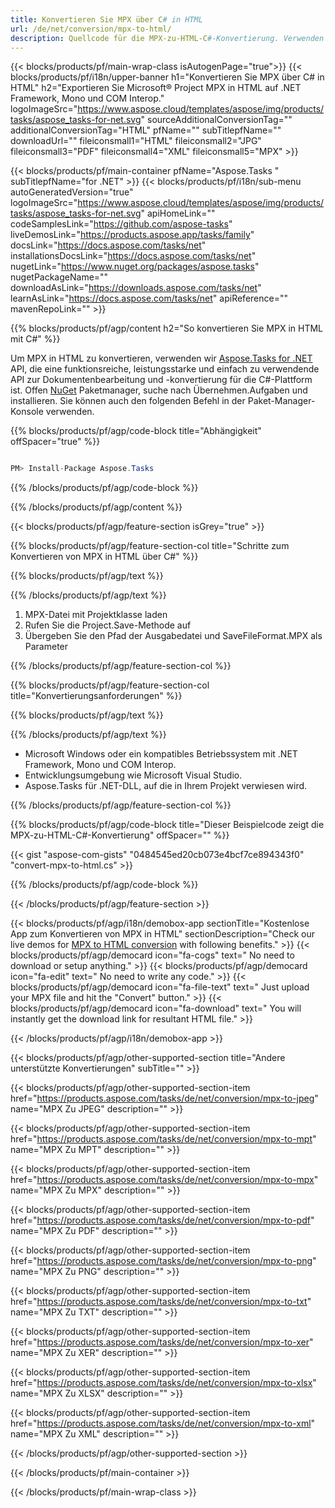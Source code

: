 ```yaml
---
title: Konvertieren Sie MPX über C# in HTML 
url: /de/net/conversion/mpx-to-html/ 
description: Quellcode für die MPX-zu-HTML-C#-Konvertierung. Verwenden Sie den API-Beispielcode für die Batch-Konvertierung von MPX-Dateien in HTML innerhalb von VB.NET Asp.NET oder einer beliebigen .NET-basierten Anwendung.
---
```


{{< blocks/products/pf/main-wrap-class isAutogenPage="true">}}
{{< blocks/products/pf/i18n/upper-banner h1="Konvertieren Sie MPX über C# in HTML" h2="Exportieren Sie Microsoft® Project MPX in HTML auf .NET Framework, Mono und COM Interop." logoImageSrc="https://www.aspose.cloud/templates/aspose/img/products/tasks/aspose_tasks-for-net.svg" sourceAdditionalConversionTag="" additionalConversionTag="HTML" pfName="" subTitlepfName="" downloadUrl="" fileiconsmall1="HTML" fileiconsmall2="JPG" fileiconsmall3="PDF" fileiconsmall4="XML" fileiconsmall5="MPX" >}}

{{< blocks/products/pf/main-container pfName="Aspose.Tasks " subTitlepfName="for .NET" >}}
{{< blocks/products/pf/i18n/sub-menu autoGeneratedVersion="true" logoImageSrc="https://www.aspose.cloud/templates/aspose/img/products/tasks/aspose_tasks-for-net.svg" apiHomeLink="" codeSamplesLink="https://github.com/aspose-tasks" liveDemosLink="https://products.aspose.app/tasks/family" docsLink="https://docs.aspose.com/tasks/net" installationsDocsLink="https://docs.aspose.com/tasks/net" nugetLink="https://www.nuget.org/packages/aspose.tasks" nugetPackageName="" downloadAsLink="https://downloads.aspose.com/tasks/net" learnAsLink="https://docs.aspose.com/tasks/net" apiReference="" mavenRepoLink="" >}}

{{% blocks/products/pf/agp/content h2="So konvertieren Sie MPX in HTML mit C#" %}}

Um MPX in HTML zu konvertieren, verwenden wir
 [Aspose.Tasks for .NET](https://products.aspose.com/tasks/net)
 API, die eine funktionsreiche, leistungsstarke und einfach zu verwendende API zur Dokumentenbearbeitung und -konvertierung für die C#-Plattform ist. Offen
 [NuGet](https://www.nuget.org/packages/aspose.tasks)
 Paketmanager, suche nach
 Übernehmen.Aufgaben
 und installieren. Sie können auch den folgenden Befehl in der Paket-Manager-Konsole verwenden.

{{% blocks/products/pf/agp/code-block title="Abhängigkeit" offSpacer="true" %}}

```cs

PM> Install-Package Aspose.Tasks

```

{{% /blocks/products/pf/agp/code-block %}}

{{% /blocks/products/pf/agp/content %}}

{{< blocks/products/pf/agp/feature-section isGrey="true" >}}

{{% blocks/products/pf/agp/feature-section-col title="Schritte zum Konvertieren von MPX in HTML über C#" %}}

{{% blocks/products/pf/agp/text %}}

{{% /blocks/products/pf/agp/text %}}

1. MPX-Datei mit Projektklasse laden
1. Rufen Sie die Project.Save-Methode auf
1. Übergeben Sie den Pfad der Ausgabedatei und SaveFileFormat.MPX als Parameter

{{% /blocks/products/pf/agp/feature-section-col %}}

{{% blocks/products/pf/agp/feature-section-col title="Konvertierungsanforderungen" %}}

{{% blocks/products/pf/agp/text %}}

{{% /blocks/products/pf/agp/text %}}

- Microsoft Windows oder ein kompatibles Betriebssystem mit .NET Framework, Mono und COM Interop.
- Entwicklungsumgebung wie Microsoft Visual Studio.
- Aspose.Tasks für .NET-DLL, auf die in Ihrem Projekt verwiesen wird.

{{% /blocks/products/pf/agp/feature-section-col %}}

{{% blocks/products/pf/agp/code-block title="Dieser Beispielcode zeigt die MPX-zu-HTML-C#-Konvertierung" offSpacer="" %}}

{{< gist "aspose-com-gists" "0484545ed20cb073e4bcf7ce894343f0" "convert-mpx-to-html.cs" >}}

{{% /blocks/products/pf/agp/code-block %}}

{{< /blocks/products/pf/agp/feature-section >}}

<!-- aboutfile Starts -->

{{< blocks/products/pf/agp/i18n/demobox-app sectionTitle="Kostenlose App zum Konvertieren von MPX in HTML" sectionDescription="Check our live demos for [MPX to HTML conversion](https://products.aspose.app/tasks/conversion/mpx-to-html) with following benefits." >}}
        {{< blocks/products/pf/agp/democard icon="fa-cogs" text=" No need to download or setup anything." >}}
        {{< blocks/products/pf/agp/democard icon="fa-edit" text=" No need to write any code." >}}
        {{< blocks/products/pf/agp/democard icon="fa-file-text" text=" Just upload your MPX file and hit the \"Convert\" button." >}}
        {{< blocks/products/pf/agp/democard icon="fa-download" text=" You will instantly get the download link for resultant HTML file." >}}

{{< /blocks/products/pf/agp/i18n/demobox-app >}}

<!-- aboutfile Ends -->

{{< blocks/products/pf/agp/other-supported-section title="Andere unterstützte Konvertierungen" subTitle="" >}}

{{< blocks/products/pf/agp/other-supported-section-item href="https://products.aspose.com/tasks/de/net/conversion/mpx-to-jpeg" name="MPX Zu JPEG" description="" >}}

{{< blocks/products/pf/agp/other-supported-section-item href="https://products.aspose.com/tasks/de/net/conversion/mpx-to-mpt" name="MPX Zu MPT" description="" >}}

{{< blocks/products/pf/agp/other-supported-section-item href="https://products.aspose.com/tasks/de/net/conversion/mpx-to-mpx" name="MPX Zu MPX" description="" >}}

{{< blocks/products/pf/agp/other-supported-section-item href="https://products.aspose.com/tasks/de/net/conversion/mpx-to-pdf" name="MPX Zu PDF" description="" >}}

{{< blocks/products/pf/agp/other-supported-section-item href="https://products.aspose.com/tasks/de/net/conversion/mpx-to-png" name="MPX Zu PNG" description="" >}}

{{< blocks/products/pf/agp/other-supported-section-item href="https://products.aspose.com/tasks/de/net/conversion/mpx-to-txt" name="MPX Zu TXT" description="" >}}

{{< blocks/products/pf/agp/other-supported-section-item href="https://products.aspose.com/tasks/de/net/conversion/mpx-to-xer" name="MPX Zu XER" description="" >}}

{{< blocks/products/pf/agp/other-supported-section-item href="https://products.aspose.com/tasks/de/net/conversion/mpx-to-xlsx" name="MPX Zu XLSX" description="" >}}

{{< blocks/products/pf/agp/other-supported-section-item href="https://products.aspose.com/tasks/de/net/conversion/mpx-to-xml" name="MPX Zu XML" description="" >}}



{{< /blocks/products/pf/agp/other-supported-section >}}

{{< /blocks/products/pf/main-container >}}
    
{{< /blocks/products/pf/main-wrap-class >}}